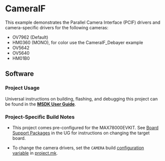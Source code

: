 # CameraIF

This example demonstrates the Parallel Camera Interface (PCIF) drivers and camera-specific drivers for the following cameras:

* OV7962 (Default)
* HM0360 (MONO), for color use the CameraIF_Debayer example
* OV5642
* OV5640
* HM01B0

## Software

### Project Usage

Universal instructions on building, flashing, and debugging this project can be found in the **[MSDK User Guide](https://analog-devices-msdk.github.io/msdk/USERGUIDE/)**.

### Project-Specific Build Notes

* This project comes pre-configured for the MAX78000EVKIT.  See [Board Support Packages](https://analog-devices-msdk.github.io/msdk/USERGUIDE/#board-support-packages) in the UG for instructions on changing the target board.

* To change the camera drivers, set the `CAMERA` build [configuration variable](.vscode/README.md#build-configuration) in [project.mk](project.mk).
